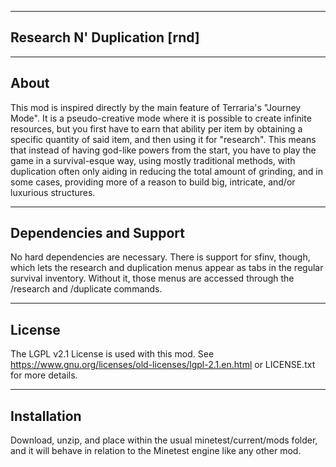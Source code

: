-------------------------------------------------------------------------------------------------------------
Research N' Duplication
[rnd]
-------------------------------------------------------------------------------------------------------------

-------------------------------------------------------------------------------------------------------------
About
-------------------------------------------------------------------------------------------------------------
This mod is inspired directly by the main feature of Terraria's "Journey Mode". It is a pseudo-creative mode where it is possible to create infinite resources, but you first have to earn that ability per item by obtaining a specific quantity of said item, and then using it for "research". This means that instead of having god-like powers from the start, you have to play the game in a survival-esque way, using mostly traditional methods, with duplication often only aiding in reducing the total amount of grinding, and in some cases, providing more of a reason to build big, intricate, and/or luxurious structures.

-------------------------------------------------------------------------------------------------------------
Dependencies and Support
-------------------------------------------------------------------------------------------------------------
No hard dependencies are necessary. There is support for sfinv, though, which lets the research and duplication menus appear as tabs in the regular survival inventory. Without it, those menus are accessed through the /research and /duplicate commands.

-------------------------------------------------------------------------------------------------------------
License
-------------------------------------------------------------------------------------------------------------
The LGPL v2.1 License is used with this mod. See https://www.gnu.org/licenses/old-licenses/lgpl-2.1.en.html or LICENSE.txt for more details.

-------------------------------------------------------------------------------------------------------------
Installation
-------------------------------------------------------------------------------------------------------------
Download, unzip, and place within the usual minetest/current/mods folder, and it will behave in relation to the Minetest engine like any other mod.
